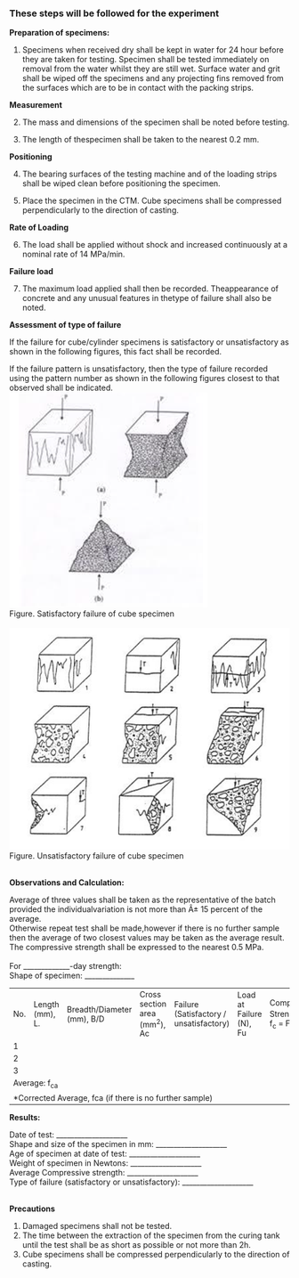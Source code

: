 ### These steps will be followed for the experiment

**Preparation of specimens:**

1. Specimens when received dry shall be kept in water for 24 hour before they are taken for testing. Specimen shall be tested immediately on removal from the water whilst they are still wet. Surface water and grit shall be wiped off the specimens and any projecting fins removed from the surfaces which are to be in contact with the packing strips.


**Measurement**

2. The mass and dimensions of the specimen shall be noted before testing.

3. The length of thespecimen shall be taken to the nearest 0.2 mm.


**Positioning**

4. The bearing surfaces of the testing machine and of the loading strips shall be wiped clean before positioning the specimen.

5. Place the specimen in the CTM. Cube specimens shall be compressed perpendicularly to the direction of casting.


**Rate of Loading**

6. The load shall be applied without shock and increased continuously at a nominal rate of 14 MPa/min.


**Failure load**

7. The maximum load applied shall then be recorded. Theappearance of concrete and any unusual features in thetype of failure shall also be noted.


**Assessment of type of failure**

If the failure for cube/cylinder specimens is satisfactory or unsatisfactory as shown in the following figures, this fact shall be recorded.

If the failure pattern is unsatisfactory, then the type of failure recorded using the pattern number as shown in the following figures closest to that observed shall be indicated.
<br>
<img src="images/p1.png"/>
<br>
Figure. Satisfactory failure of cube specimen
<br><br>
<img src="images/p2.png"/>
<br>
Figure. Unsatisfactory failure of cube specimen<br><br>


**Observations and Calculation:**

Average of three values shall be taken as the representative of the batch provided the individualvariation is not more than Â± 15 percent of the average.<br>
Otherwise repeat test shall be made,however if there is no further sample then the average of two closest values may be taken as the average result.<br>
The compressive strength shall be expressed to the nearest 0.5 MPa.<br><br>
For _____________-day strength:<br>
Shape of specimen:  ______________<br>

<table>
                 <tr>
                                <td>
                                         No.
                                </td>
                                 <td>
                                         Length (mm), L.
                                </td>
                                 <td>
                                         Breadth/Diameter (mm), B/D
                                </td>
                                 <td>
                                         Cross section area (mm<sup>2</sup>), Ac
                                </td>
                                 <td>
                                         Failure (Satisfactory / unsatisfactory)
                                </td>
                                 <td>
                                         Load at Failure (N), Fu
                                </td>
                               <td>
                                         Compressive Strength(N/mm<sup>2</sup>) f<sub>c</sub> = Fu/Ac
                                </td>
                                 <td>
                                         Check 0.85 f<sub>ca</sub>≤fc≤1.15fca
                                </td>
                 </tr>
                 <tr>
                                <td>
                                         1
                                </td>
                                 <td>
                                </td>
                                 <td>
                                </td>
                                 <td>
                                </td>
                                 <td>
                                </td>
                                 <td>
                                </td>
                               <td>
                                </td>
                                 <td>
                                </td>
                 </tr>
                 <tr>
                                <td>
                                         2
                                </td>
                                 <td>
                                </td>
                                 <td>
                                </td>
                                 <td>
                                </td>
                                 <td>
                                </td>
                                 <td>
                                </td>
                               <td>
                                </td>
                                 <td>
                                </td>
                 </tr>
                <tr>
                                <td>
                                         3
                                </td>
                                 <td>
                                </td>
                                 <td>
                                </td>
                                 <td>
                                </td>
                                 <td>
                                </td>
                                 <td>
                                </td>
                               <td>
                                </td>
                                 <td>
                                </td>
                 </tr>
                 <tr>
                                <td colspan= 5>
                                         Average: f<sub>ca</sub>
                                </td>
                                 <td>
                                </td>
                                 <td>
                                </td>
                                 <td>
                                </td>
                 </tr>
                 <tr>
                                <td colspan= 6>
                                         *Corrected Average, fca (if there is no further sample)
                                </td>
                                 <td>
                                </td>
                                 <td>
                                </td>
                 </tr>
</table>

**Results:**

Date of test:   ____________________<br>
Shape and size of the specimen in mm:   ____________________<br>
Age of specimen at date of test:    ____________________<br>
Weight of specimen in Newtons:  ____________________<br>
Average Compressive strength:   ____________________<br>
Type of failure (satisfactory or unsatisfactory):   ____________________<br><br>

**Precautions**

1. Damaged specimens shall not be tested.<br>
2. The time between the extraction of the specimen from the curing tank until the test shall be as short as possible or not more than 2h.<br>
3. Cube specimens shall be compressed perpendicularly to the direction of casting.<br>
